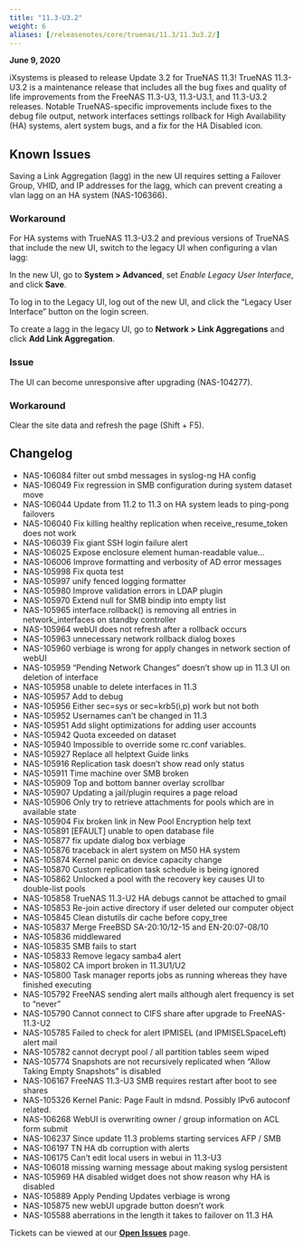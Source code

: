 ```yaml
---
title: "11.3-U3.2"
weight: 6
aliases: [/releasenotes/core/truenas/11.3/11.3u3.2/]
---
```


**June 9, 2020**

iXsystems is pleased to release Update 3.2 for TrueNAS 11.3! TrueNAS 11.3-U3.2 is a maintenance release that includes all the bug fixes and quality of life improvements from the FreeNAS 11.3-U3, 11.3-U3.1, and 11.3-U3.2 releases. Notable TrueNAS-specific improvements include fixes to the debug file output, network interfaces settings rollback for High Availability (HA) systems, alert system bugs, and a fix for the HA Disabled icon.

## Known Issues

Saving a Link Aggregation (lagg) in the new UI requires setting a Failover Group, VHID, and IP addresses for the lagg, which can prevent creating a vlan lagg on an HA system (NAS-106366).

### Workaround

For HA systems with TrueNAS 11.3-U3.2 and previous versions of TrueNAS that include the new UI, switch to the legacy UI when configuring a vlan lagg:

In the new UI, go to **System > Advanced**, set *Enable Legacy User Interface*, and click **Save**.

To log in to the Legacy UI, log out of the new UI, and click the “Legacy User Interface” button on the login screen.

To create a lagg in the legacy UI, go to **Network > Link Aggregations** and click **Add Link Aggregation**.

### Issue

The UI can become unresponsive after upgrading (NAS-104277).

### Workaround

Clear the site data and refresh the page (Shift + F5).

## Changelog

+ NAS-106084 filter out smbd messages in syslog-ng HA config
+ NAS-106049 Fix regression in SMB configuration during system dataset move
+ NAS-106044 Update from 11.2 to 11.3 on HA system leads to ping-pong failovers
+ NAS-106040 Fix killing healthy replication when receive_resume_token does not work
+ NAS-106039 Fix giant SSH login failure alert
+ NAS-106025 Expose enclosure element human-readable value…
+ NAS-106006 Improve formatting and verbosity of AD error messages
+ NAS-105998 Fix quota test
+ NAS-105997 unify fenced logging formatter
+ NAS-105980 Improve validation errors in LDAP plugin
+ NAS-105970 Extend null for SMB bindip into empty list
+ NAS-105965 interface.rollback() is removing all entries in network_interfaces on standby controller
+ NAS-105964 webUI does not refresh after a rollback occurs
+ NAS-105963 unnecessary network rollback dialog boxes
+ NAS-105960 verbiage is wrong for apply changes in network section of webUI
+ NAS-105959 “Pending Network Changes” doesn’t show up in 11.3 UI on deletion of interface
+ NAS-105958 unable to delete interfaces in 11.3
+ NAS-105957 Add to debug
+ NAS-105956 Either sec=sys or sec=krb5(i,p) work but not both
+ NAS-105952 Usernames can’t be changed in 11.3
+ NAS-105951 Add slight optimizations for adding user accounts
+ NAS-105942 Quota exceeded on dataset
+ NAS-105940 Impossible to override some rc.conf variables.
+ NAS-105927 Replace all helptext Guide links
+ NAS-105916 Replication task doesn’t show read only status
+ NAS-105911 Time machine over SMB broken
+ NAS-105909 Top and bottom banner overlay scrollbar
+ NAS-105907 Updating a jail/plugin requires a page reload
+ NAS-105906 Only try to retrieve attachments for pools which are in available state
+ NAS-105904 Fix broken link in New Pool Encryption help text
+ NAS-105891 [EFAULT] unable to open database file
+ NAS-105877 fix update dialog box verbiage
+ NAS-105876 traceback in alert system on M50 HA system
+ NAS-105874 Kernel panic on device capacity change
+ NAS-105870 Custom replication task schedule is being ignored
+ NAS-105862 Unlocked a pool with the recovery key causes UI to double-list pools
+ NAS-105858 TrueNAS 11.3-U2 HA debugs cannot be attached to gmail
+ NAS-105853 Re-join active directory if user deleted our computer object
+ NAS-105845 Clean distutils dir cache before copy_tree
+ NAS-105837 Merge FreeBSD SA-20:10/12-15 and EN-20:07-08/10
+ NAS-105836 middlewared
+ NAS-105835 SMB fails to start
+ NAS-105833 Remove legacy samba4 alert
+ NAS-105802 CA import broken in 11.3U1/U2
+ NAS-105800 Task manager reports jobs as running whereas they have finished executing
+ NAS-105792 FreeNAS sending alert mails although alert frequency is set to “never”
+ NAS-105790 Cannot connect to CIFS share after upgrade to FreeNAS-11.3-U2
+ NAS-105785 Failed to check for alert IPMISEL (and IPMISELSpaceLeft) alert mail
+ NAS-105782 cannot decrypt pool / all partition tables seem wiped
+ NAS-105774 Snapshots are not recursively replicated when “Allow Taking Empty Snapshots” is disabled
+ NAS-106167 FreeNAS 11.3-U3 SMB requires restart after boot to see shares
+ NAS-105326 Kernel Panic: Page Fault in mdsnd. Possibly IPv6 autoconf related.
+ NAS-106268 WebUI is overwriting owner / group information on ACL form submit
+ NAS-106237 Since update 11.3 problems starting services AFP / SMB
+ NAS-106197 TN HA db corruption with alerts
+ NAS-106175 Can’t edit local users in webui in 11.3-U3
+ NAS-106018 missing warning message about making syslog persistent
+ NAS-105969 HA disabled widget does not show reason why HA is disabled
+ NAS-105889 Apply Pending Updates verbiage is wrong
+ NAS-105875 new webUI upgrade button doesn’t work
+ NAS-105588 aberrations in the length it takes to failover on 11.3 HA

Tickets can be viewed at our [**Open Issues**](https://ixsystems.atlassian.net/projects/NAS/issues/) page.
